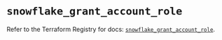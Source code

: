 # `snowflake_grant_account_role`

Refer to the Terraform Registry for docs: [`snowflake_grant_account_role`](https://registry.terraform.io/providers/snowflake-labs/snowflake/0.87.1/docs/resources/grant_account_role).
